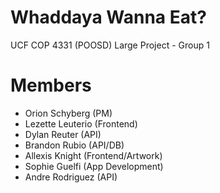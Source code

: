 # Whaddaya Wanna Eat?
UCF COP 4331 (POOSD) Large Project - Group 1

# Members
- Orion Schyberg (PM)
- Lezette Leuterio (Frontend)
- Dylan Reuter (API)
- Brandon Rubio (API/DB)
- Allexis Knight (Frontend/Artwork)
- Sophie Guelfi (App Development)
- Andre Rodriguez (API)
